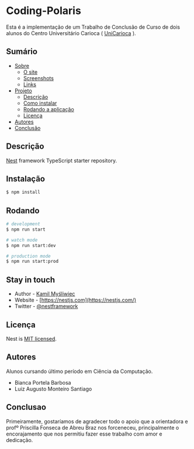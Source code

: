 # Coding-Polaris

Esta é a implementação de um Trabalho de Conclusão de Curso de dois alunos do Centro Universitário Carioca ( [UniCarioca](https://www.unicarioca.edu.br/) ). 

## Sumário

- [Sobre](#overview)
  - [O site](#the-site)
  - [Screenshots](#screenshots)
  - [Links](#links)
- [Projeto](#nosso-processo)
  - [Descrição](#descrição)
  - [Como instalar](#instalação)
  - [Rodando a aplicação](#rodando)
  - [Licença](#licença)
- [Autores](#autores)
- [Conclusão](#conclusao)


</p>
  <!--[![Backers on Open Collective](https://opencollective.com/nest/backers/badge.svg)](https://opencollective.com/nest#backer)
  [![Sponsors on Open Collective](https://opencollective.com/nest/sponsors/badge.svg)](https://opencollective.com/nest#sponsor)-->

## Descrição

[Nest](https://github.com/nestjs/nest) framework TypeScript starter repository.

## Instalação

```bash
$ npm install
```

## Rodando

```bash
# development
$ npm run start

# watch mode
$ npm run start:dev

# production mode
$ npm run start:prod
```

## Stay in touch

- Author - [Kamil Myśliwiec](https://kamilmysliwiec.com)
- Website - [https://nestjs.com](https://nestjs.com/)
- Twitter - [@nestframework](https://twitter.com/nestframework)

## Licença

Nest is [MIT licensed](LICENSE).

## Autores

 Alunos cursando último período em Ciência da Computação.

 - Bianca Portela Barbosa
 - Luiz Augusto Monteiro Santiago

## Conclusao

  Primeiramente, gostaríamos de agradecer todo o apoio que a orientadora e profº Priscilla Fonseca de Abreu Braz nos forceneceu, principalmente o encorajamento que nos permitiu fazer esse trabalho com amor e dedicação.

